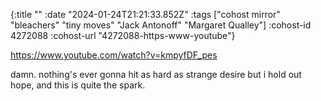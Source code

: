 {:title ""
 :date "2024-01-24T21:21:33.852Z"
 :tags ["cohost mirror" "bleachers" "tiny moves" "Jack Antonoff" "Margaret Qualley"]
 :cohost-id 4272088
 :cohost-url "4272088-https-www-youtube"}

https://www.youtube.com/watch?v=kmpyfDF_pes

damn. nothing's ever gonna hit as hard as strange desire but i hold out hope, and this is quite the spark.